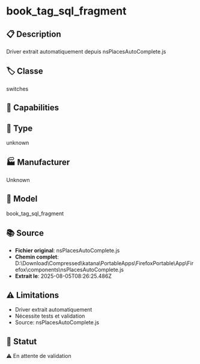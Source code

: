 # book_tag_sql_fragment

## 📋 Description
Driver extrait automatiquement depuis nsPlacesAutoComplete.js

## 🏷️ Classe
switches

## 🔧 Capabilities


## 📡 Type
unknown

## 🏭 Manufacturer
Unknown

## 📱 Model
book_tag_sql_fragment

## 📚 Source
- **Fichier original**: nsPlacesAutoComplete.js
- **Chemin complet**: D:\Download\Compressed\katana\PortableApps\FirefoxPortable\App\Firefox\components\nsPlacesAutoComplete.js
- **Extrait le**: 2025-08-05T08:26:25.486Z

## ⚠️ Limitations
- Driver extrait automatiquement
- Nécessite tests et validation
- Source: nsPlacesAutoComplete.js

## 🚀 Statut
⚠️ En attente de validation

